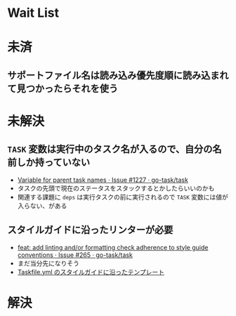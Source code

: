 # Wait List

# 未済

## サポートファイル名は読み込み優先度順に読み込まれて見つかったらそれを使う

# 未解決

## `TASK` 変数は実行中のタスク名が入るので、自分の名前しか持っていない

- [Variable for parent task names · Issue #1227 · go-task/task](https://github.com/go-task/task/issues/1227)
- タスクの先頭で現在のステータスをスタックするとかしたらいいのかも
- 関連する課題に `deps` は実行タスクの前に実行されるので `TASK` 変数には値が入らない、がある

## スタイルガイドに沿ったリンターが必要

- [feat: add linting and/or formatting check adherence to style guide conventions · Issue #265 · go-task/task](https://github.com/go-task/task/issues/265)
- まだ当分先になりそう
- [Taskfile.yml のスタイルガイドに沿ったテンプレート](https://zenn.dev/raki/articles/2024-11-19_taskfile_style_guide)

# 解決

